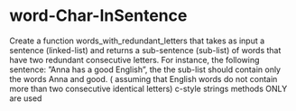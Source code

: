 # word-Char-InSentence
Create a function words_with_redundant_letters that takes as input a sentence
(linked-list) and returns a sub-sentence (sub-list) of words that have two redundant consecutive letters. For instance, the
following sentence: ”Anna has a good English”, the the sub-list should contain only the words Anna and good. ( assuming that
English words do not contain more than two consecutive identical letters)
c-style strings methods ONLY are used
